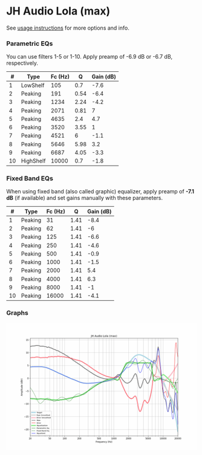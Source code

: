 # JH Audio Lola (max)
See [usage instructions](https://github.com/jaakkopasanen/AutoEq#usage) for more options and info.

### Parametric EQs
You can use filters 1-5 or 1-10. Apply preamp of -6.9 dB or -6.7 dB, respectively.

|   # | Type      |   Fc (Hz) |    Q |   Gain (dB) |
|-----|-----------|-----------|------|-------------|
|   1 | LowShelf  |       105 | 0.7  |        -7.6 |
|   2 | Peaking   |       191 | 0.54 |        -6.4 |
|   3 | Peaking   |      1234 | 2.24 |        -4.2 |
|   4 | Peaking   |      2071 | 0.81 |         7   |
|   5 | Peaking   |      4635 | 2.4  |         4.7 |
|   6 | Peaking   |      3520 | 3.55 |         1   |
|   7 | Peaking   |      4521 | 6    |        -1.1 |
|   8 | Peaking   |      5646 | 5.98 |         3.2 |
|   9 | Peaking   |      6687 | 4.05 |        -3.3 |
|  10 | HighShelf |     10000 | 0.7  |        -1.8 |

### Fixed Band EQs
When using fixed band (also called graphic) equalizer, apply preamp of **-7.1 dB** (if available) and set gains manually with these parameters.

|   # | Type    |   Fc (Hz) |    Q |   Gain (dB) |
|-----|---------|-----------|------|-------------|
|   1 | Peaking |        31 | 1.41 |        -8.4 |
|   2 | Peaking |        62 | 1.41 |        -6   |
|   3 | Peaking |       125 | 1.41 |        -6.6 |
|   4 | Peaking |       250 | 1.41 |        -4.6 |
|   5 | Peaking |       500 | 1.41 |        -0.9 |
|   6 | Peaking |      1000 | 1.41 |        -1.5 |
|   7 | Peaking |      2000 | 1.41 |         5.4 |
|   8 | Peaking |      4000 | 1.41 |         6.3 |
|   9 | Peaking |      8000 | 1.41 |        -1   |
|  10 | Peaking |     16000 | 1.41 |        -4.1 |

### Graphs
![](./JH%20Audio%20Lola%20(max).png)
